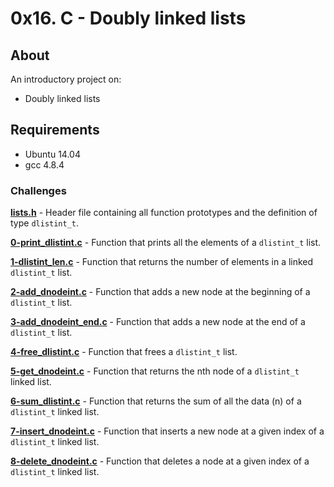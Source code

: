 # 0x16. C - Doubly linked lists
## About
An introductory project on:
- Doubly linked lists
## Requirements
- Ubuntu 14.04
- gcc 4.8.4

### Challenges
**[lists.h](lists.h)** - Header file containing all function prototypes and the definition of type `dlistint_t`.

**[0-print_dlistint.c](0-print_dlistint.c)** - Function that prints all the elements of a `dlistint_t` list.

**[1-dlistint_len.c](1-dlistint_len.c)** - Function that returns the number of elements in a linked `dlistint_t` list.

**[2-add_dnodeint.c](2-add_dnodeint.c)** - Function that adds a new node at the beginning of a `dlistint_t` list.

**[3-add_dnodeint_end.c](3-add_dnodeint_end.c)** - Function that adds a new node at the end of a `dlistint_t` list.

**[4-free_dlistint.c](4-free_dlistint.c)** - Function that frees a `dlistint_t` list.

**[5-get_dnodeint.c](5-get_dnodeint.c)** - Function that returns the nth node of a `dlistint_t` linked list.

**[6-sum_dlistint.c](6-sum_dlistint.c)** - Function that returns the sum of all the data (n) of a `dlistint_t` linked list.

**[7-insert_dnodeint.c](7-insert_dnodeint.c)** - Function that inserts a new node at a given index of a `dlistint_t` linked list.

**[8-delete_dnodeint.c](8-delete_dnodeint.c)** - Function that deletes a node at a given index of a `dlistint_t` linked list.
